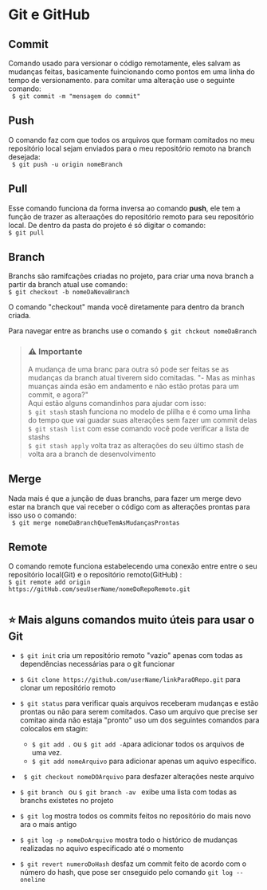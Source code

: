 # Git e GitHub

## Commit 
Comando usado para versionar o código remotamente, eles salvam as mudanças feitas, basicamente fuincionando como pontos em uma linha do tempo de versionamento.
para comitar uma alteração use o seguinte comando:        
`` $ git commit -m "mensagem do commit"``

## Push
O comando faz com que todos os arquivos que formam comitados no meu repositório local sejam enviados para o meu repositório remoto na branch desejada:   
`` $ git push -u origin nomeBranch`` 
 
## Pull 
Esse comando funciona da forma inversa ao comando __push__, ele tem a função de trazer as alteraações do repositório remoto para seu repositório local.
De dentro da pasta do projeto é só digitar o comando:  
`` $ git pull ``

## Branch
Branchs são ramifcações criadas no projeto, para criar uma nova branch a partir da branch atual use comando:   
`` $ git checkout -b nomeDaNovaBranch ``

O comando "checkout" manda você diretamente para dentro da branch criada.

Para navegar entre as branchs use o comando `` $ git chckout nomeDaBranch ``      

> ### ⚠️ Importante                                              
> A mudança de uma branc para outra só pode ser feitas se as mudanças da branch atual tiverem sido comitadas. "- Mas as minhas muanças ainda esão em andamento e não estão protas para um commit, e agora?"  
Aqui estão alguns comandinhos para ajudar com isso:   
`` $ git stash `` stash funciona no modelo de plilha e é como uma linha do tempo que vai guadar suas alterações sem fazer um commit delas    
`` $ git stash list `` com esse comando você pode verificar a lista de stashs   
`` $ git stash apply `` volta traz as alterações do seu último stash de volta ara a branch de desenvolvimento

## Merge
Nada mais é que a junção de duas branchs, para fazer um merge devo estar na branch que vai receber o código com as alterações prontas para isso uso o comando:    
`` $ git merge nomeDaBranchQueTemAsMudançasProntas``

## Remote
O comando remote funciona estabelecendo uma conexão entre
entre o seu repositório local(Git) e o repositório remoto(GitHub) :   
`` $ git remote add origin https://gitHub.com/seuUserName/nomeDoRepoRemoto.git `` 

#

## ⭐ Mais alguns comandos muito úteis para usar o Git

- `` $ git init `` cria um repositório remoto "vazio" apenas com todas as dependências necessárias para o git funcionar 

- `` $ Git clone https://github.com/userName/linkParaORepo.git `` para clonar um repositório remoto

- `` $ git status `` para verificar quais arquivos receberam mudanças e estão prontas ou não para serem comitados.
Caso um arquivo que precise ser comitao ainda não estaja "pronto" uso um dos seguintes comandos para colocalos em stagin:    
  - `` $ git add . `` ou `` $ git add -A ``para adicionar todos os arquivos de uma vez.   
  - `` $ git add nomeArquivo `` para adicionar apenas um aquivo específico.     

- `` $ git checkout nomeDOArquivo`` para desfazer alterações neste arquivo

- ``$ git branch `` ou ``$ git branch -av `` exibe uma lista com todas as branchs existetes no projeto

- `` $ git log `` mostra todos os commits feitos no repositório do mais novo ara o mais antigo

- `` $ git log -p nomeDoArquivo `` mostra todo o histórico de mudanças realizadas no aquivo especificado até o momento

- `` $ git revert numeroDoHash `` desfaz  um commit feito de acordo com o número do hash, que pose ser cnseguido pelo comando ``git log -- oneline``






